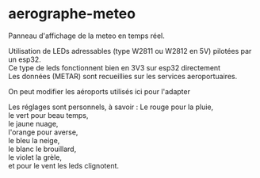 # aerographe-meteo
Panneau d'affichage de la meteo en temps réel.

Utilisation de LEDs adressables (type W2811 ou W2812 en 5V) pilotées par un esp32.  
Ce type de leds fonctionnent bien en 3V3 sur esp32 directement  
Les données (METAR) sont recueillies sur les services aeroportuaires.

On peut modifier les aéroports utilisés ici pour l'adapter

Les réglages sont personnels, à savoir :
Le rouge pour la pluie,  
le vert pour beau temps,  
le jaune nuage,  
l'orange pour averse,  
le bleu la neige,  
le blanc le brouillard,   
le violet la grèle,  
et pour le vent les leds clignotent.
